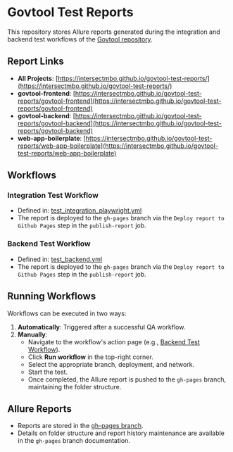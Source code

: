 # Govtool Test Reports

This repository stores Allure reports generated during the integration and backend test workflows of the [Govtool repository](https://github.com/IntersectMBO/govtool).


## Report Links
- **All Projects**: [https://intersectmbo.github.io/govtool-test-reports/](https://intersectmbo.github.io/govtool-test-reports/)
- **govtool-frontend**: [https://intersectmbo.github.io/govtool-test-reports/govtool-frontend](https://intersectmbo.github.io/govtool-test-reports/govtool-frontend)
- **govtool-backend**: [https://intersectmbo.github.io/govtool-test-reports/govtool-backend](https://intersectmbo.github.io/govtool-test-reports/govtool-backend)
- **web-app-boilerplate**: [https://intersectmbo.github.io/govtool-test-reports/web-app-boilerplate](https://intersectmbo.github.io/govtool-test-reports/web-app-boilerplate)


## Workflows

### Integration Test Workflow
- Defined in: [test_integration_playwright.yml](https://github.com/IntersectMBO/govtool/blob/develop/.github/workflows/test_integration_playwright.yml)
- The report is deployed to the `gh-pages` branch via the `Deploy report to Github Pages` step in the `publish-report` job.

### Backend Test Workflow
- Defined in: [test_backend.yml](https://github.com/IntersectMBO/govtool/blob/develop/.github/workflows/test_backend.yml)
- The report is deployed to the `gh-pages` branch via the `Deploy report to Github Pages` step in the `publish-report` job.

## Running Workflows
Workflows can be executed in two ways:
1. **Automatically**: Triggered after a successful QA workflow.
2. **Manually**:
   - Navigate to the workflow's action page (e.g., [Backend Test Workflow](https://github.com/IntersectMBO/govtool/actions/workflows/test_backend.yml)).
   - Click **Run workflow** in the top-right corner.
   - Select the appropriate branch, deployment, and network.
   - Start the test.
   - Once completed, the Allure report is pushed to the `gh-pages` branch, maintaining the folder structure.

## Allure Reports
- Reports are stored in the [gh-pages branch](https://github.com/IntersectMBO/govtool-test-reports/tree/gh-pages/).
- Details on folder structure and report history maintenance are available in the `gh-pages` branch documentation.
